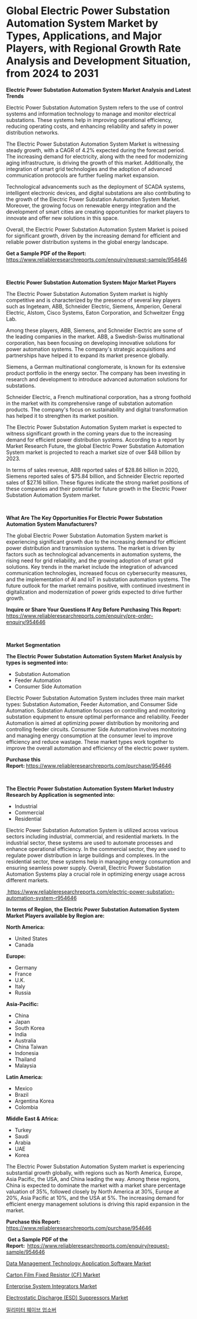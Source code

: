 <p><h1>Global Electric Power Substation Automation System Market by Types, Applications, and Major Players, with Regional Growth Rate Analysis and Development Situation, from 2024 to 2031</h1></p><p><strong>Electric Power Substation Automation System Market Analysis and Latest Trends</strong></p>
<p><p>Electric Power Substation Automation System refers to the use of control systems and information technology to manage and monitor electrical substations. These systems help in improving operational efficiency, reducing operating costs, and enhancing reliability and safety in power distribution networks.</p><p>The Electric Power Substation Automation System Market is witnessing steady growth, with a CAGR of 4.2% expected during the forecast period. The increasing demand for electricity, along with the need for modernizing aging infrastructure, is driving the growth of this market. Additionally, the integration of smart grid technologies and the adoption of advanced communication protocols are further fueling market expansion.</p><p>Technological advancements such as the deployment of SCADA systems, intelligent electronic devices, and digital substations are also contributing to the growth of the Electric Power Substation Automation System Market. Moreover, the growing focus on renewable energy integration and the development of smart cities are creating opportunities for market players to innovate and offer new solutions in this space.</p><p>Overall, the Electric Power Substation Automation System Market is poised for significant growth, driven by the increasing demand for efficient and reliable power distribution systems in the global energy landscape.</p></p>
<p><strong>Get a Sample PDF of the Report:&nbsp;</strong> <a href="https://www.reliableresearchreports.com/enquiry/request-sample/954646">https://www.reliableresearchreports.com/enquiry/request-sample/954646</a></p>
<p>&nbsp;</p>
<p><strong>Electric Power Substation Automation System Major Market Players</strong></p>
<p><p>The Electric Power Substation Automation System market is highly competitive and is characterized by the presence of several key players such as Ingeteam, ABB, Schneider Electric, Siemens, Amperion, General Electric, Alstom, Cisco Systems, Eaton Corporation, and Schweitzer Engg Lab. </p><p>Among these players, ABB, Siemens, and Schneider Electric are some of the leading companies in the market. ABB, a Swedish-Swiss multinational corporation, has been focusing on developing innovative solutions for power automation systems. The company's strategic acquisitions and partnerships have helped it to expand its market presence globally.</p><p>Siemens, a German multinational conglomerate, is known for its extensive product portfolio in the energy sector. The company has been investing in research and development to introduce advanced automation solutions for substations.</p><p>Schneider Electric, a French multinational corporation, has a strong foothold in the market with its comprehensive range of substation automation products. The company's focus on sustainability and digital transformation has helped it to strengthen its market position.</p><p>The Electric Power Substation Automation System market is expected to witness significant growth in the coming years due to the increasing demand for efficient power distribution systems. According to a report by Market Research Future, the global Electric Power Substation Automation System market is projected to reach a market size of over $48 billion by 2023.</p><p>In terms of sales revenue, ABB reported sales of $28.86 billion in 2020, Siemens reported sales of $75.84 billion, and Schneider Electric reported sales of $27.16 billion. These figures indicate the strong market positions of these companies and their potential for future growth in the Electric Power Substation Automation System market.</p></p>
<p>&nbsp;</p>
<p><strong>What Are The Key Opportunities For Electric Power Substation Automation System Manufacturers?</strong></p>
<p><p>The global Electric Power Substation Automation System market is experiencing significant growth due to the increasing demand for efficient power distribution and transmission systems. The market is driven by factors such as technological advancements in automation systems, the rising need for grid reliability, and the growing adoption of smart grid solutions. Key trends in the market include the integration of advanced communication technologies, increased focus on cybersecurity measures, and the implementation of AI and IoT in substation automation systems. The future outlook for the market remains positive, with continued investment in digitalization and modernization of power grids expected to drive further growth.</p></p>
<p><strong>Inquire or Share Your Questions If Any Before Purchasing This Report:</strong> <a href="https://www.reliableresearchreports.com/enquiry/pre-order-enquiry/954646">https://www.reliableresearchreports.com/enquiry/pre-order-enquiry/954646</a></p>
<p>&nbsp;</p>
<p><strong>Market Segmentation</strong></p>
<p><strong>The Electric Power Substation Automation System Market Analysis by types is segmented into:</strong></p>
<p><ul><li>Substation Automation</li><li>Feeder Automation</li><li>Consumer Side Automation</li></ul></p>
<p><p>Electric Power Substation Automation System includes three main market types: Substation Automation, Feeder Automation, and Consumer Side Automation. Substation Automation focuses on controlling and monitoring substation equipment to ensure optimal performance and reliability. Feeder Automation is aimed at optimizing power distribution by monitoring and controlling feeder circuits. Consumer Side Automation involves monitoring and managing energy consumption at the consumer level to improve efficiency and reduce wastage. These market types work together to improve the overall automation and efficiency of the electric power system.</p></p>
<p><strong>Purchase this Report:&nbsp;</strong><a href="https://www.reliableresearchreports.com/purchase/954646">https://www.reliableresearchreports.com/purchase/954646</a></p>
<p>&nbsp;</p>
<p><strong>The Electric Power Substation Automation System Market Industry Research by Application is segmented into:</strong></p>
<p><ul><li>Industrial</li><li>Commercial</li><li>Residential</li></ul></p>
<p><p>Electric Power Substation Automation System is utilized across various sectors including industrial, commercial, and residential markets. In the industrial sector, these systems are used to automate processes and enhance operational efficiency. In the commercial sector, they are used to regulate power distribution in large buildings and complexes. In the residential sector, these systems help in managing energy consumption and ensuring seamless power supply. Overall, Electric Power Substation Automation Systems play a crucial role in optimizing energy usage across different markets.</p></p>
<p><a href="https://www.reliableresearchreports.com/electric-power-substation-automation-system-r954646">&nbsp;https://www.reliableresearchreports.com/electric-power-substation-automation-system-r954646</a></p>
<p><strong>In terms of Region, the Electric Power Substation Automation System Market Players available by Region are:</strong></p>
<p>
    <p> <strong> North America: </strong>
        <ul>
            <li>United States</li>
            <li>Canada</li>
        </ul>
        </p> 
    <p> <strong> Europe: </strong>
        <ul>
            <li>Germany</li>
            <li>France</li>
            <li>U.K.</li>
            <li>Italy</li>
            <li>Russia</li>
        </ul>
        </p> 
    <p> <strong> Asia-Pacific: </strong>
        <ul>
            <li>China</li>
            <li>Japan</li>
            <li>South Korea</li>
            <li>India</li>
            <li>Australia</li>
            <li>China Taiwan</li>
            <li>Indonesia</li>
            <li>Thailand</li>
            <li>Malaysia</li>
        </ul>
        </p> 
    <p> <strong> Latin America: </strong>
        <ul>
            <li>Mexico</li>
            <li>Brazil</li>
            <li>Argentina Korea</li>
            <li>Colombia</li>
        </ul>
        </p> 
    <p> <strong> Middle East & Africa: </strong>
        <ul>
            <li>Turkey</li>
            <li>Saudi</li>
            <li>Arabia</li>
            <li>UAE</li>
            <li>Korea</li>
        </ul>
    </p>
    </p>
<p><p>The Electric Power Substation Automation System market is experiencing substantial growth globally, with regions such as North America, Europe, Asia Pacific, the USA, and China leading the way. Among these regions, China is expected to dominate the market with a market share percentage valuation of 35%, followed closely by North America at 30%, Europe at 20%, Asia Pacific at 10%, and the USA at 5%. The increasing demand for efficient energy management solutions is driving this rapid expansion in the market.</p></p>
<p><strong>Purchase this Report: </strong><a href="https://www.reliableresearchreports.com/purchase/954646">https://www.reliableresearchreports.com/purchase/954646</a></p>
<p>&nbsp;<strong>Get a Sample PDF of the Report:&nbsp;&nbsp;</strong><a href="https://www.reliableresearchreports.com/enquiry/request-sample/954646">https://www.reliableresearchreports.com/enquiry/request-sample/954646</a></p>
<p><strong></strong></p>
<p><p><a href="https://github.com/seekum/Market-Research-Report-List-2/blob/main/data-management-technology-application-software-market.md">Data Management Technology Application Software Market</a></p><p><a href="https://www.linkedin.com/pulse/carton-film-fixed-resistor-cf-market-insight-trends-growth-phcse">Carton Film Fixed Resistor (CF) Market</a></p><p><a href="https://github.com/timeliteaut/Market-Research-Report-List-2/blob/main/enterprise-system-integrators-market.md">Enterprise System Integrators Market</a></p><p><a href="https://www.linkedin.com/pulse/electrostatic-discharge-esd-suppressors-market-furnishes-information-3o0nc">Electrostatic Discharge (ESD) Suppressors Market</a></p><p><a href="https://github.com/durgin521/Market-Research-Report-List-1/blob/main/109375154566.md">밀리미터 웨이브 업소버</a></p></p>